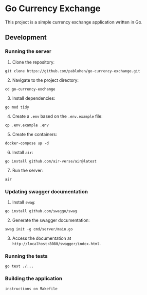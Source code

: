 # Go Currency Exchange

This project is a simple currency exchange application written in Go.

## Development

### Running the server

1. Clone the repository:

```
git clone https://github.com/pablohen/go-currency-exchange.git
```

2. Navigate to the project directory:

```
cd go-currency-exchange
```

3. Install dependencies:

```
go mod tidy
```

4. Create a `.env` based on the `.env.example` file:

```
cp .env.example .env
```

5. Create the containers:

```
docker-compose up -d
```

6. Install `air`:

```
go install github.com/air-verse/air@latest
```

7. Run the server:

```
air
```

### Updating swagger documentation

1. Install `swag`:

```
go install github.com/swaggo/swag
```

2. Generate the swagger documentation:

```
swag init -g cmd/server/main.go
```

3. Access the documentation at `http://localhost:8080/swagger/index.html`.

### Running the tests

```
go test ./...
```

### Building the application

```
instructions on Makefile
```
